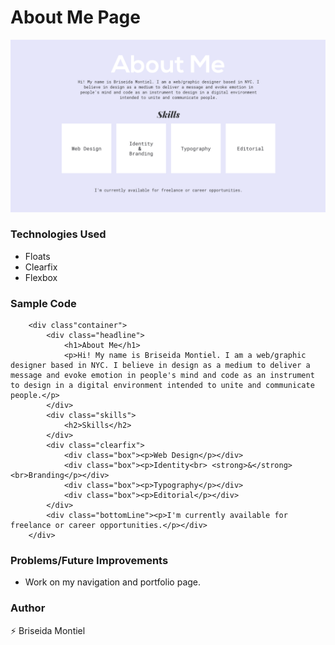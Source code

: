 # About Me Page

![Image of About Me Page - Briseida Montiel](screenshot-b.png)

### Technologies Used 

* Floats
* Clearfix
* Flexbox

### Sample Code 

```
    <div class"container">
        <div class="headline">
            <h1>About Me</h1>
            <p>Hi! My name is Briseida Montiel. I am a web/graphic designer based in NYC. I believe in design as a medium to deliver a message and evoke emotion in people's mind and code as an instrument to design in a digital environment intended to unite and communicate people.</p>
        </div>
        <div class="skills">
            <h2>Skills</h2>
        </div>
        <div class="clearfix">
            <div class="box"><p>Web Design</p></div>
            <div class="box"><p>Identity<br> <strong>&</strong> <br>Branding</p></div>
            <div class="box"><p>Typography</p></div>
            <div class="box"><p>Editorial</p></div>
        </div>
        <div class="bottomLine"><p>I'm currently available for freelance or career opportunities.</p></div>
    </div>

```

### Problems/Future Improvements

* Work on my navigation and portfolio page. 

### Author

:zap: Briseida Montiel






